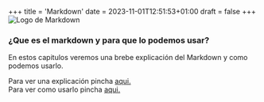 +++
title = 'Markdown'
date = 2023-11-01T12:51:53+01:00
draft = false
+++
![Logo de Markdown](/markdown/logo.png)
### ¿Que es el markdown y para que lo podemos usar?

En estos capitulos veremos una brebe explicación del Markdown y como podemos usarlo.

Para ver una explicación pincha [aqui.](/tema1)  
Para ver como usarlo pincha [aqui.](/tema2)

